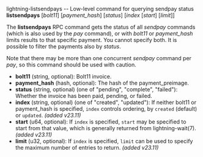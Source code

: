lightning-listsendpays -- Low-level command for querying sendpay status
**listsendpays** [*bolt11*] [*payment\_hash*] [*status*] [*index* [*start*] [*limit*]] 

The **listsendpays** RPC command gets the status of all *sendpay* commands (which is also used by the *pay* command), or with *bolt11* or *payment\_hash* limits results to that specific payment. You cannot specify both. It is possible to filter the payments also by *status*.

Note that there may be more than one concurrent *sendpay* command per *pay*, so this command should be used with caution.

- **bolt11** (string, optional): Bolt11 invoice.
- **payment\_hash** (hash, optional): The hash of the payment\_preimage.
- **status** (string, optional) (one of "pending", "complete", "failed"): Whether the invoice has been paid, pending, or failed.
- **index** (string, optional) (one of "created", "updated"): If neither bolt11 or payment\_hash is specified, `index` controls ordering, by `created` (default) or `updated`. *(added v23.11)*
- **start** (u64, optional): If `index` is specified, `start` may be specified to start from that value, which is generally returned from lightning-wait(7). *(added v23.11)*
- **limit** (u32, optional): If `index` is specified, `limit` can be used to specify the maximum number of entries to return. *(added v23.11)*

